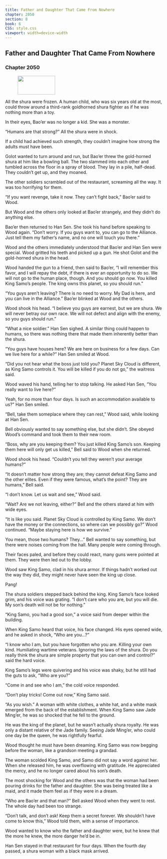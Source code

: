 ```yaml
---
title: Father and Daughter That Came From Nowhere
chapter: 2050
section: 8
book: 6
CSS: style.css
viewport: width=device-width
---
```


## Father and Daughter That Came From Nowhere

### Chapter 2050

<figure>
	<img src="../Images/gem.gif" alt="" id="gem" width="120" height="60" />
</figure>

All the shura were frozen. A human child, who was six years old at the most, could throw around a third-rank goldhorned shura fighter as if he was nothing more than a toy.

In their eyes, Bao’er was no longer a kid. She was a monster.

“Humans are that strong?” All the shura were in shock.

If a child had achieved such strength, they couldn’t imagine how strong the adults must have been.

Golot wanted to turn around and run, but Bao’er threw the gold-horned shura at him like a bowling ball. The two slammed into each other and tumbled across the floor in a spray of blood. They lay in a pile, half-dead. They couldn’t get up, and they moaned.

The other soldiers scrambled out of the restaurant, screaming all the way. It was too horrifying for them.

“If you want revenge, take it now. They can’t fight back,” Bao’er said to Wood.

But Wood and the others only looked at Bao’er strangely, and they didn’t do anything else.

Bao’er then returned to Han Sen. She took his hand before speaking to Wood again. “Don’t worry. If you guys want to, you can go to the Alliance. Just tell them my father’s name, and no one will touch you there.”

Wood and the others immediately understood that Bao’er and Han Sen were special. Wood gritted his teeth and picked up a gun. He shot Golot and the gold-horned shura in the head.

Wood handed the gun to a friend, then said to Bao’er, “I will remember this favor, and I will repay the debt, if there is ever an opportunity to do so. We will not go to the human place, though. And you should go now. You killed King Samo’s people. The king owns this planet, so you should run.”

“You guys aren’t leaving? There is no need to worry. My Dad is here, and you can live in the Alliance.” Bao’er blinked at Wood and the others.

Wood shook his head. “I believe you guys are earnest, but we are shura. We will never betray our own race. We will not defect and align with the enemy, so you guys should run.”

“What a nice soldier.” Han Sen sighed. A similar thing could happen to humans, so there was nothing there that made them inherently better than the shura.

“You guys have houses here? We are here on business for a few days. Can we live here for a while?” Han Sen smiled at Wood.

“Did you not hear what the boss just told you? Planet Sky Cloud is different, as King Samo controls it. You will be killed if you do not go,” the waitress said.

Wood waved his hand, telling her to stop talking. He asked Han Sen, “You really want to live here?”

Yeah, for no more than four days. Is such an accommodation available to us?” Han Sen smiled.

“Bell, take them someplace where they can rest,” Wood said, while looking at Han Sen.

Bell obviously wanted to say something else, but she didn’t. She obeyed Wood’s command and took them to their new room.

“Boss, why are you keeping them? You just killed King Samo’s son. Keeping them here will only get us killed,” Bell said to Wood when she returned.

Wood shook his head. “Couldn’t you tell they weren’t your average humans?”

“It doesn’t matter how strong they are; they cannot defeat King Samo and the other elites. Even if they were famous, what’s the point? They are humans,” Bell said.

“I don’t know. Let us wait and see,” Wood said.

“Wait? Are we not leaving, either?” Bell and the others stared at him with wide eyes.

“It is like you said. Planet Sky Cloud is controlled by King Samo. We don’t have the money or the connections, so where can we possibly go?” Wood continued. “Maybe staying here is how we survive.”

You mean, those two humans? They…” Bell wanted to say something, but there were noises coming from the hall. Many people were coming through.

Their faces paled, and before they could react, many guns were pointed at them. They were then led out to the lobby.

Wood saw King Samo, clad in his shura armor. If things hadn’t worked out the way they did, they might never have seen the king up close.

Pang!

The shura soldiers stepped back behind the king. King Samo’s face looked grim, and his voice was grating. “I don’t care who you are, but you will die. My son’s death will not be for nothing.”

“King Samo, you had a good son,” a voice said from deeper within the building.

When King Samo heard that voice, his face changed. His eyes opened wide, and he asked in shock, “Who are you…?”

“I know who I am, but you have forgotten who you are. Killing your own kind. Humiliating wartime veterans. Ignoring the laws of the shura. Do you really think the shura are simple property that you can own and control?” said the hard voice.

King Samo’s legs were quivering and his voice was shaky, but he still had the guts to ask, “Who are you?”

“Come in and see who I am,” the cold voice responded.

“Don’t play tricks! Come out now,” King Samo said.

“As you wish.” A woman with white clothes, a white hat, and a white mask emerged from the back of the establishment. When King Samo saw Jade Ming’er, he was so shocked that he fell to the ground.

He was the king of the planet, but he wasn’t actually shura royalty. He was only a distant relative of the Jade family. Seeing Jade Ming’er, who could one day be the queen, he was rightfully fearful.

Wood thought he must have been dreaming. King Samo was now begging before the woman, like a grandson meeting a grandad.

The woman scolded King Samo, and Samo did not say a word against her. When she released him, he was overflowing with gratitude. He appreciated the mercy, and he no longer cared about his son’s death.

The most shocking for Wood and the others was that the woman had been pouring drinks for the father and daughter. She was being treated like a maid, and it made them feel as if they were in a dream.

“Who are Bao’er and that man?” Bell asked Wood when they went to rest. The whole day had been too strange.

“Don’t talk, and don’t ask! Keep them a secret forever. We shouldn’t have come to know this,” Wood told them, with a sense of importance.

Wood wanted to know who the father and daughter were, but he knew that the more he knew, the more danger he’d be in.

Han Sen stayed in that restaurant for four days. When the fourth day passed, a shura woman with a black mask arrived.